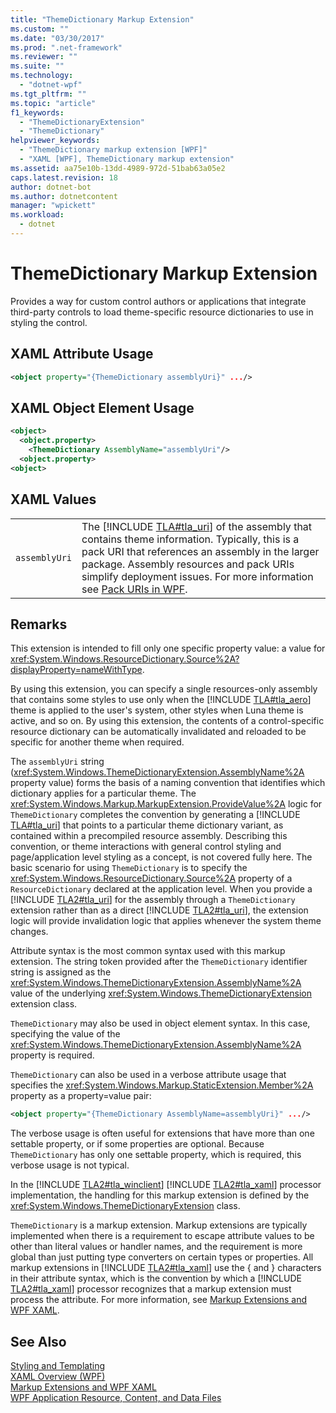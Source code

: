 ```yaml
---
title: "ThemeDictionary Markup Extension"
ms.custom: ""
ms.date: "03/30/2017"
ms.prod: ".net-framework"
ms.reviewer: ""
ms.suite: ""
ms.technology: 
  - "dotnet-wpf"
ms.tgt_pltfrm: ""
ms.topic: "article"
f1_keywords: 
  - "ThemeDictionaryExtension"
  - "ThemeDictionary"
helpviewer_keywords: 
  - "ThemeDictionary markup extension [WPF]"
  - "XAML [WPF], ThemeDictionary markup extension"
ms.assetid: aa75e10b-13dd-4989-972d-51bab63a05e2
caps.latest.revision: 18
author: dotnet-bot
ms.author: dotnetcontent
manager: "wpickett"
ms.workload: 
  - dotnet
---
```

# ThemeDictionary Markup Extension
Provides a way for custom control authors or applications that integrate third-party controls to load theme-specific resource dictionaries to use in styling the control.  

## XAML Attribute Usage  

```xml  
<object property="{ThemeDictionary assemblyUri}" .../>  
```  

## XAML Object Element Usage  

```xml  
<object>  
  <object.property>  
    <ThemeDictionary AssemblyName="assemblyUri"/>  
  <object.property>  
<object>  
```  

## XAML Values  


|               |                                                                                                                                                                                                                                                                                                                                                                                          |
|---------------|------------------------------------------------------------------------------------------------------------------------------------------------------------------------------------------------------------------------------------------------------------------------------------------------------------------------------------------------------------------------------------------|
| `assemblyUri` | The [!INCLUDE [TLA#tla_uri](../../../../includes/tlasharptla-uri-md.md)] of the assembly that contains theme information. Typically, this is a pack URI that references an assembly in the larger package. Assembly resources and pack URIs simplify deployment issues. For more information see [Pack URIs in WPF](../../../../docs/framework/wpf/app-development/pack-uris-in-wpf.md). |

## Remarks  
 This extension is intended to fill only one specific property value: a value for <xref:System.Windows.ResourceDictionary.Source%2A?displayProperty=nameWithType>.  

 By using this extension, you can specify a single resources-only assembly that contains some styles to use only when the [!INCLUDE [TLA#tla_aero](../../../../includes/tlasharptla-aero-md.md)] theme is applied to the user's system, other styles when Luna theme is active, and so on. By using this extension, the contents of a control-specific resource dictionary can be automatically invalidated and reloaded to be specific for another theme when required.  

 The `assemblyUri` string (<xref:System.Windows.ThemeDictionaryExtension.AssemblyName%2A> property value) forms the basis of a naming convention that identifies which dictionary applies for a particular theme. The <xref:System.Windows.Markup.MarkupExtension.ProvideValue%2A> logic for `ThemeDictionary` completes the convention by generating a [!INCLUDE [TLA#tla_uri](../../../../includes/tlasharptla-uri-md.md)] that points to a particular theme dictionary variant, as contained within a precompiled resource assembly. Describing this convention, or theme interactions with general control styling and page/application level styling as a concept, is not covered fully here. The basic scenario for using `ThemeDictionary` is to specify the <xref:System.Windows.ResourceDictionary.Source%2A> property of a `ResourceDictionary` declared at the application level. When you provide a [!INCLUDE [TLA2#tla_uri](../../../../includes/tla2sharptla-uri-md.md)] for the assembly through a `ThemeDictionary` extension rather than as a direct [!INCLUDE [TLA2#tla_uri](../../../../includes/tla2sharptla-uri-md.md)], the extension logic will provide invalidation logic that applies whenever the system theme changes.  

 Attribute syntax is the most common syntax used with this markup extension. The string token provided after the `ThemeDictionary` identifier string is assigned as the <xref:System.Windows.ThemeDictionaryExtension.AssemblyName%2A> value of the underlying <xref:System.Windows.ThemeDictionaryExtension> extension class.  

 `ThemeDictionary` may also be used in object element syntax. In this case, specifying the value of the <xref:System.Windows.ThemeDictionaryExtension.AssemblyName%2A> property is required.  

 `ThemeDictionary` can also be used in a verbose attribute usage that specifies the <xref:System.Windows.Markup.StaticExtension.Member%2A> property as a property=value pair:  

```xml  
<object property="{ThemeDictionary AssemblyName=assemblyUri}" .../>  
```  

 The verbose usage is often useful for extensions that have more than one settable property, or if some properties are optional. Because `ThemeDictionary` has only one settable property, which is required, this verbose usage is not typical.  

 In the [!INCLUDE [TLA2#tla_winclient](../../../../includes/tla2sharptla-winclient-md.md)] [!INCLUDE [TLA2#tla_xaml](../../../../includes/tla2sharptla-xaml-md.md)] processor implementation, the handling for this markup extension is defined by the <xref:System.Windows.ThemeDictionaryExtension> class.  

 `ThemeDictionary` is a markup extension. Markup extensions are typically implemented when there is a requirement to escape attribute values to be other than literal values or handler names, and the requirement is more global than just putting type converters on certain types or properties. All markup extensions in [!INCLUDE [TLA2#tla_xaml](../../../../includes/tla2sharptla-xaml-md.md)] use the { and } characters in their attribute syntax, which is the convention by which a [!INCLUDE [TLA2#tla_xaml](../../../../includes/tla2sharptla-xaml-md.md)] processor recognizes that a markup extension must process the attribute. For more information, see [Markup Extensions and WPF XAML](../../../../docs/framework/wpf/advanced/markup-extensions-and-wpf-xaml.md).  

## See Also  
 [Styling and Templating](../../../../docs/framework/wpf/controls/styling-and-templating.md)  
 [XAML Overview (WPF)](../../../../docs/framework/wpf/advanced/xaml-overview-wpf.md)  
 [Markup Extensions and WPF XAML](../../../../docs/framework/wpf/advanced/markup-extensions-and-wpf-xaml.md)  
 [WPF Application Resource, Content, and Data Files](../../../../docs/framework/wpf/app-development/wpf-application-resource-content-and-data-files.md)
